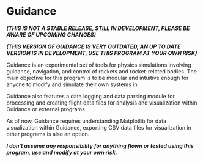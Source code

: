 # Guidance

***(THIS IS NOT A STABLE RELEASE, STILL IN DEVELOPMENT, PLEASE BE AWARE OF UPCOMING CHANGES)***

***(THIS VERSION OF GUIDANCE IS VERY OUTDATED, AN UP TO DATE VERSION IS IN DEVELOPMENT, USE THIS PROGRAM AT YOUR OWN RISK)***

Guidance is an experimental set of tools for physics simulations involving guidance, navigation, and control of rockets and rocket-related bodies. The main objective for this
program is to be modular and intuitive enough for anyone to modify and simulate their own systems in.

Guidance also features a data logging and data parsing module for processing and creating flight data files for analysis and visualization within Guidance or external programs.

As of now, Guidance requires understanding Matplotlib for data visualization within Guidance, exporting CSV data files for visualization in other programs is also an option.

***I don't assume any responsibility for anything flown or tested using this program, use and modify at your own risk.***
